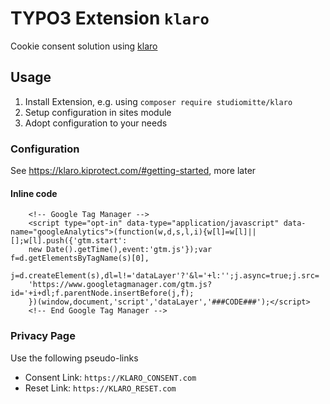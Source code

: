 # TYPO3 Extension `klaro`

Cookie consent solution using [klaro](https://klaro.kiprotect.com/)

## Usage

1. Install Extension, e.g. using `composer require studiomitte/klaro`
2. Setup configuration in sites module
3. Adopt configuration to your needs

### Configuration

See https://klaro.kiprotect.com/#getting-started, more later

#### Inline code

```
    <!-- Google Tag Manager -->
    <script type="opt-in" data-type="application/javascript" data-name="googleAnalytics">(function(w,d,s,l,i){w[l]=w[l]||[];w[l].push({'gtm.start':
    new Date().getTime(),event:'gtm.js'});var f=d.getElementsByTagName(s)[0],
    j=d.createElement(s),dl=l!='dataLayer'?'&l='+l:'';j.async=true;j.src=
    'https://www.googletagmanager.com/gtm.js?id='+i+dl;f.parentNode.insertBefore(j,f);
    })(window,document,'script','dataLayer','###CODE###');</script>
    <!-- End Google Tag Manager -->
```

### Privacy Page 

Use the following pseudo-links

- Consent Link: `https://KLARO_CONSENT.com`
- Reset Link: `https://KLARO_RESET.com`

